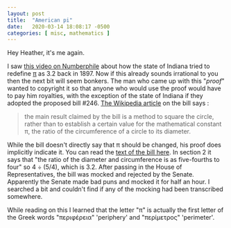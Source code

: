 ```yaml
---
layout: post
title:  "American pi"
date:   2020-03-14 18:08:17 -0500
categories: [ misc, mathematics ]
---
```


Hey Heather, it's me again.

I saw [this video on Numberphile][YT-indiana-pi] about how the state of Indiana
tried to redefine [π][wiki-pi] as 3.2 back in 1897. Now if this already sounds
irrational to you then the next bit will seem bonkers. The man who came up with
this "*proof*" wanted to copyright it so that anyone who would use the proof
would have to pay him royalties, with the exception of the state of Indiana if
they adopted the proposed bill #246. [The Wikipedia article][wiki-indiana-pi] on
the bill says :

> the main result claimed by the bill is a method to square the circle, rather
> than to establish a certain value for the mathematical constant π, the ratio
> of the circumference of a circle to its diameter.

While the bill doesn't directly say that π should be changed, his proof does
implicitly indicate it. You can read the [text of the bill here][text-bill-246].
In section 2 it says that "the ratio of the diameter and circumference is as
five-fourths to four" so 4 ÷ (5/4), which is 3.2. After passing in the House of
Representatives, the bill was mocked and rejected by the Senate. Apparently the
Senate made bad puns and mocked it for half an hour. I searched a bit and
couldn't find if any of the mocking had been transcribed somewhere.

While reading on this I learned that the letter "π" is actually the first letter
of the Greek words "περιφέρεια" 'periphery' and "περίμετρος" 'perimeter'.

[YT-indiana-pi]: https://www.youtube.com/watch?v=bFNjA9LOPsg
[wiki-indiana-pi]: https://en.wikipedia.org/wiki/Indiana_Pi_Bill
[text-bill-246]: https://todayinsci.com/Events/Misc/PiBill.htm
[wiki-pi]: https://en.wikipedia.org/wiki/Pi
